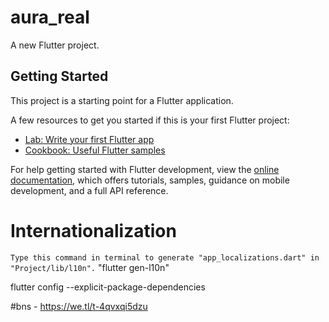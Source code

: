 
# aura_real
    
A new Flutter project.

## Getting Started

This project is a starting point for a Flutter application.

A few resources to get you started if this is your first Flutter project:

- [Lab: Write your first Flutter app](https://docs.flutter.dev/get-started/codelab)
- [Cookbook: Useful Flutter samples](https://docs.flutter.dev/cookbook)

For help getting started with Flutter development, view the
[online documentation](https://docs.flutter.dev/), which offers tutorials,
samples, guidance on mobile development, and a full API reference.

# Internationalization
```Type this command in terminal to generate "app_localizations.dart" in "Project/lib/l10n".```
"flutter gen-l10n"

flutter config --explicit-package-dependencies


#bns - https://we.tl/t-4qvxqi5dzu